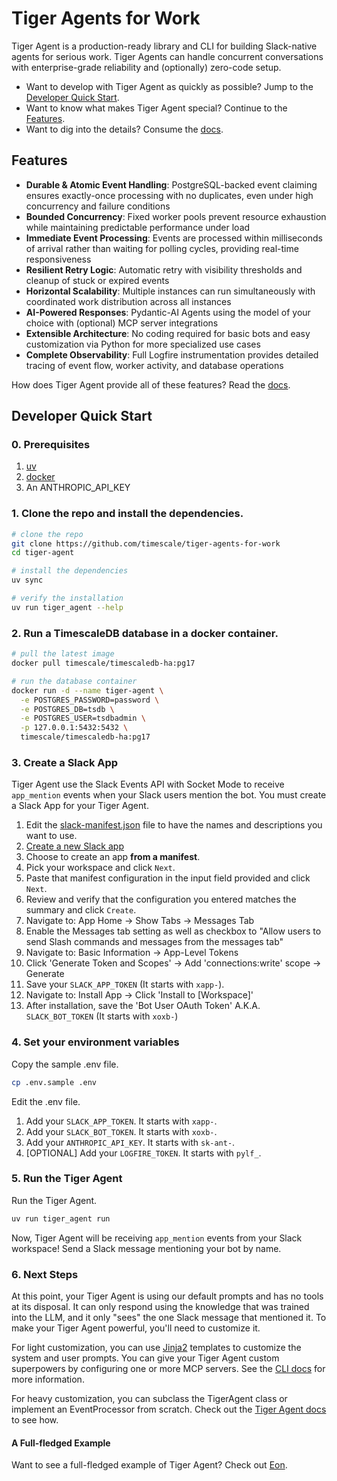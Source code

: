 # Tiger Agents for Work

Tiger Agent is a production-ready library and CLI for building Slack-native agents for serious work.
Tiger Agents can handle concurrent conversations with enterprise-grade reliability and (optionally) zero-code setup.

* Want to develop with Tiger Agent as quickly as possible? Jump to the [Developer Quick Start](#developer-quick-start).
* Want to know what makes Tiger Agent special? Continue to the [Features](#features).
* Want to dig into the details? Consume the [docs](/docs/README.md).

## Features

- **Durable & Atomic Event Handling**: PostgreSQL-backed event claiming ensures exactly-once processing with no duplicates, even under high concurrency and failure conditions
- **Bounded Concurrency**: Fixed worker pools prevent resource exhaustion while maintaining predictable performance under load
- **Immediate Event Processing**: Events are processed within milliseconds of arrival rather than waiting for polling cycles, providing real-time responsiveness
- **Resilient Retry Logic**: Automatic retry with visibility thresholds and cleanup of stuck or expired events
- **Horizontal Scalability**: Multiple instances can run simultaneously with coordinated work distribution across all instances
- **AI-Powered Responses**: Pydantic-AI Agents using the model of your choice with (optional) MCP server integrations
- **Extensible Architecture**: No coding required for basic bots and easy customization via Python for more specialized use cases
- **Complete Observability**: Full Logfire instrumentation provides detailed tracing of event flow, worker activity, and database operations

How does Tiger Agent provide all of these features? Read the [docs](/docs/README.md).

## Developer Quick Start

### 0. Prerequisites

1. [uv](https://docs.astral.sh/uv/)
2. [docker](https://www.docker.com/products/docker-desktop/)
3. An ANTHROPIC_API_KEY

### 1. Clone the repo and install the dependencies.

```bash
# clone the repo
git clone https://github.com/timescale/tiger-agents-for-work
cd tiger-agent

# install the dependencies
uv sync

# verify the installation
uv run tiger_agent --help
```

### 2. Run a TimescaleDB database in a docker container.

```bash
# pull the latest image
docker pull timescale/timescaledb-ha:pg17

# run the database container
docker run -d --name tiger-agent \
  -e POSTGRES_PASSWORD=password \
  -e POSTGRES_DB=tsdb \
  -e POSTGRES_USER=tsdbadmin \
  -p 127.0.0.1:5432:5432 \
  timescale/timescaledb-ha:pg17
```

### 3. Create a Slack App

Tiger Agent use the Slack Events API with Socket Mode to receive `app_mention` events when your Slack users mention the bot.
You must create a Slack App for your Tiger Agent.

1. Edit the [slack-manifest.json](/slack-manifest.json) file to have the names and descriptions you want to use.
2. [Create a new Slack app](https://api.slack.com/apps?new_app=1)
3. Choose to create an app **from a manifest**.
4. Pick your workspace and click `Next`.
5. Paste that manifest configuration in the input field provided and click `Next`.
6. Review and verify that the configuration you entered matches the summary and click `Create`.
7. Navigate to: App Home → Show Tabs → Messages Tab
8. Enable the Messages tab setting as well as checkbox to "Allow users to send Slash commands and messages from the messages tab"
9. Navigate to: Basic Information → App-Level Tokens
10. Click 'Generate Token and Scopes' → Add 'connections:write' scope → Generate
11. Save your `SLACK_APP_TOKEN` (It starts with `xapp-`).
12. Navigate to: Install App → Click 'Install to [Workspace]'
13. After installation, save the 'Bot User OAuth Token' A.K.A. `SLACK_BOT_TOKEN` (It starts with `xoxb-`)

### 4. Set your environment variables

Copy the sample .env file.

```bash
cp .env.sample .env
```
Edit the .env file.

1. Add your `SLACK_APP_TOKEN`. It starts with `xapp-`.
2. Add your `SLACK_BOT_TOKEN`. It starts with `xoxb-`.
3. Add your `ANTHROPIC_API_KEY`. It starts with `sk-ant-`.
4. [OPTIONAL] Add your `LOGFIRE_TOKEN`. It starts with `pylf_`.

### 5. Run the Tiger Agent

Run the Tiger Agent.

```bash
uv run tiger_agent run
```

Now, Tiger Agent will be receiving `app_mention` events from your Slack workspace!
Send a Slack message mentioning your bot by name.

### 6. Next Steps

At this point, your Tiger Agent is using our default prompts and has no tools at its disposal.
It can only respond using the knowledge that was trained into the LLM, and it only "sees" the one Slack message that mentioned it.
To make your Tiger Agent powerful, you'll need to customize it.

For light customization, you can use [Jinja2](https://jinja.palletsprojects.com/en/stable/) templates to customize the system and user prompts.
You can give your Tiger Agent custom superpowers by configuring one or more MCP servers. See the [CLI docs](/docs/cli.md) for more information.

For heavy customization, you can subclass the TigerAgent class or implement an EventProcessor from scratch.
Check out the [Tiger Agent docs](/docs/tiger_agent.md) to see how.

#### A Full-fledged Example

Want to see a full-fledged example of Tiger Agent? Check out [Eon](https://github.com/timescale/tiger-eon).

